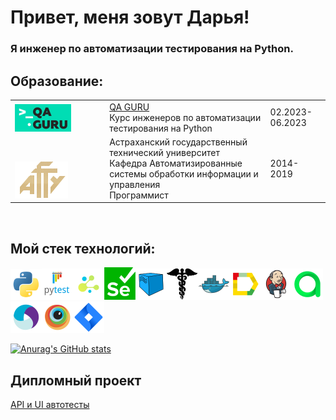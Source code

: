 # Привет, меня зовут Дарья!

### Я инженер по автоматизации тестирования на Python.

## Образование: 

<table width="100%" border='0'>
   <tr> 
    <td width="30%" valign="bottom"><img src="/icons/photo_2022-05-30_21-01-03.png"></td><td valign="middle"><a target="_blank" href="https://qa.guru">QA GURU</a></br>Курс инженеров по автоматизации тестирования на Python</br></td><td>02.2023-06.2023</td></tr>
   <tr> 
    <td width="30%" valign="bottom"><img src="/icons/astu_logo.png"></td><td valign="middle">Астраханский государственный технический университет</br>Кафедра Автоматизированные системы обработки информации и управления</br>Программист</td><td>2014-2019</td></tr>    
  </table>
  </br>
  
 ## Мой стек технологий: 
 
 ![Python](/icons/Python_logo_and_wordmark.png)![Pytest](/icons/Pytest_logo.png)![selene](/icons/selene.png)![Selenium](/icons/Selenium.png)![Selenoid](/icons/Selenoid.png)![requests](/icons/requests.png)![Docker](/icons/Docker.png)![Allure Report](/icons/Allure_Report.png)![Jenkins](/icons/Jenkins.png)![Allure](/icons/Allure_EE.png)![Appium](/icons/Appium.png)![Browserstack](/icons/Browserstack.png)![JIra](/icons/Jira.png)

[![Anurag's GitHub stats](https://github-readme-stats.vercel.app/api?username=DashaKudryavtseva)](https://github.com/anuraghazra/github-readme-stats)

## Дипломный проект
[API и UI автотесты]([https://www.example.com](https://github.com/DashaKudryavtseva/demo_web_shop))


